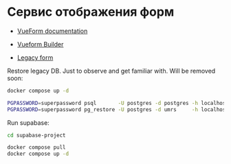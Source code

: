 # Сервис отображения форм


- [VueForm documentation](https://vueform.com/docs/installation)
- [Vueform Builder](https://builder.vueform.com/)

- [Legacy form](https://survey.b216.ru/questionnaire)


Restore legacy DB. Just to observe and get familiar with. Will be removed soon:
```bash
docker compose up -d

PGPASSWORD=superpassword psql       -U postgres -d postgres -h localhost -p 3005 -c "CREATE DATABASE umrs;"
PGPASSWORD=superpassword pg_restore -U postgres -d umrs     -h localhost -p 3005 --clean --if-exists -v /path/to/dump/info.dump
```

Run supabase:
```bash
cd supabase-project

docker compose pull
docker compose up -d
```
